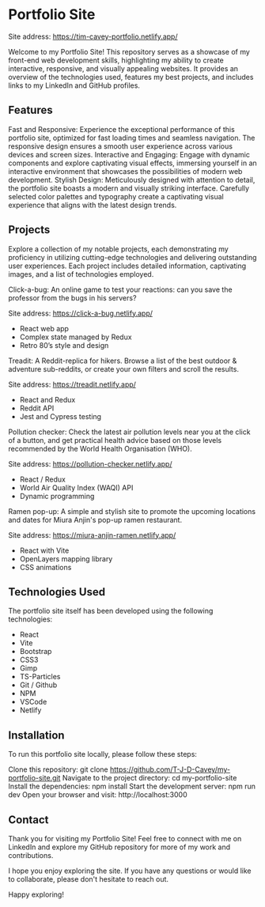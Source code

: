 # Portfolio Site

Site address: https://tim-cavey-portfolio.netlify.app/

Welcome to my Portfolio Site! This repository serves as a showcase of my front-end web development skills, highlighting my ability to create interactive, responsive, and visually appealing websites. It provides an overview of the technologies used, features my best projects, and includes links to my LinkedIn and GitHub profiles.


## Features

Fast and Responsive: Experience the exceptional performance of this portfolio site, optimized for fast loading times and seamless navigation. The responsive design ensures a smooth user experience across various devices and screen sizes.
Interactive and Engaging: Engage with dynamic components and explore captivating visual effects, immersing yourself in an interactive environment that showcases the possibilities of modern web development.
Stylish Design: Meticulously designed with attention to detail, the portfolio site boasts a modern and visually striking interface. Carefully selected color palettes and typography create a captivating visual experience that aligns with the latest design trends.


## Projects

Explore a collection of my notable projects, each demonstrating my proficiency in utilizing cutting-edge technologies and delivering outstanding user experiences. Each project includes detailed information, captivating images, and a list of technologies employed.

Click-a-bug: An online game to test your reactions: can you save the professor from the bugs in his servers?

Site address: https://click-a-bug.netlify.app/ 

- React  web app 
- Complex state managed by Redux
- Retro 80’s style and design


Treadit: A Reddit-replica for hikers. Browse a list of the best outdoor & adventure sub-reddits, or create your own filters and scroll the results. 

Site address: https://treadit.netlify.app/ 

- React and Redux 
- Reddit API
- Jest and Cypress testing


Pollution checker: Check the latest air pollution levels near you at the click of a button, and get practical health advice based on those levels recommended by the World Health Organisation (WHO).

Site address: https://pollution-checker.netlify.app/

- React / Redux
- World Air Quality Index (WAQI) API
- Dynamic programming 


Ramen pop-up: A simple and stylish site to promote the upcoming locations and dates for Miura Anjin's pop-up ramen restaurant.

Site address: https://miura-anjin-ramen.netlify.app/ 

- React with Vite
- OpenLayers mapping library
- CSS animations 


## Technologies Used

The portfolio site itself has been developed using the following technologies:

- React 
- Vite
- Bootstrap
- CSS3
- Gimp
- TS-Particles
- Git / Github
- NPM
- VSCode
- Netlify


## Installation

To run this portfolio site locally, please follow these steps:

Clone this repository: git clone https://github.com/T-J-D-Cavey/my-portfolio-site.git
Navigate to the project directory: cd my-portfolio-site
Install the dependencies: npm install
Start the development server: npm run dev
Open your browser and visit: http://localhost:3000


## Contact

Thank you for visiting my Portfolio Site! Feel free to connect with me on LinkedIn and explore my GitHub repository for more of my work and contributions.

I hope you enjoy exploring the site. If you have any questions or would like to collaborate, please don't hesitate to reach out.

Happy exploring!